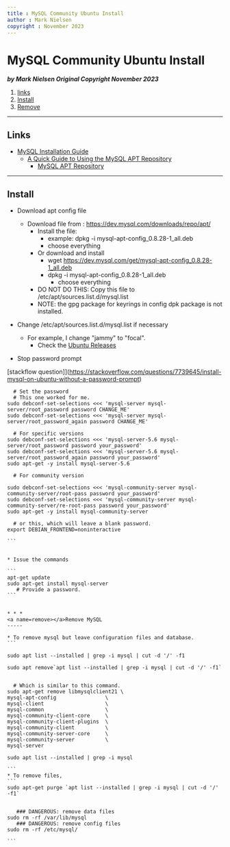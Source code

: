 ```yaml
---
title : MySQL Community Ubuntu Install
author : Mark Nielsen
copyright : November 2023
---
```



MySQL Community Ubuntu Install
==============================

_**by Mark Nielsen
Original Copyright November 2023**_

1. [links](#links)
2. [Install](#install)
3. [Remove](#remove)

* * *
<a name=Link></a>Links
-----

* [MySQL Installation Guide](https://dev.mysql.com/doc/mysql-installation-excerpt/8.0/en/)
    * [A Quick Guide to Using the MySQL APT Repository](https://dev.mysql.com/doc/mysql-apt-repo-quick-guide/en/)
        * [ MySQL APT Repository](https://dev.mysql.com/downloads/repo/apt/)



* * *
<a name=install></a>Install
-----

* Download apt config file
    * Download file from : https://dev.mysql.com/downloads/repo/apt/
        * Install the file:
            * example: dpkg -i mysql-apt-config_0.8.28-1_all.deb
	        * choose everything
        * Or download and install
            * wget https://dev.mysql.com/get/mysql-apt-config_0.8.28-1_all.deb
            * dpkg -i mysql-apt-config_0.8.28-1_all.deb
               * choose everything
        * DO NOT DO THIS: Copy this file to /etc/apt/sources.list.d/mysql.list
	    * NOTE: the gpg package for keyrings in config dpk package is not installed. 
* Change /etc/apt/sources.list.d/mysql.list if necessary
    * For example, I change "jammy" to "focal".
        * Check the [Ubuntu Releases](https://wiki.ubuntu.com/Releases)
	
* Stop password prompt

[stackflow question]](https://stackoverflow.com/questions/7739645/install-mysql-on-ubuntu-without-a-password-prompt)

````
  # Set the password
  # This one worked for me. 
sudo debconf-set-selections <<< 'mysql-server mysql-server/root_password password CHANGE_ME'
sudo debconf-set-selections <<< 'mysql-server mysql-server/root_password_again password CHANGE_ME'

  # For specific versions
sudo debconf-set-selections <<< 'mysql-server-5.6 mysql-server/root_password password your_password'
sudo debconf-set-selections <<< 'mysql-server-5.6 mysql-server/root_password_again password your_password'
sudo apt-get -y install mysql-server-5.6

  # For community version

sudo debconf-set-selections <<< 'mysql-community-server mysql-community-server/root-pass password your_password'
sudo debconf-set-selections <<< 'mysql-community-server mysql-community-server/re-root-pass password your_password'
sudo apt-get -y install mysql-community-server

  # or this, which will leave a blank password. 
export DEBIAN_FRONTEND=noninteractive

```


* Issue the commands

```
apt-get update
sudo apt-get install mysql-server
   # Provide a password. 
```


* * *
<a name=remove></a>Remove MySQL
-----

* To remove mysql but leave configuration files and database.
```

sudo apt list --installed | grep -i mysql | cut -d '/' -f1

sudo apt remove`apt list --installed | grep -i mysql | cut -d '/' -f1`


  # Which is similar to this command. 
sudo apt-get remove libmysqlclient21 \
mysql-apt-config                \
mysql-client                    \
mysql-common                    \
mysql-community-client-core     \
mysql-community-client-plugins  \  
mysql-community-client          \
mysql-community-server-core     \
mysql-community-server          \
mysql-server

sudo apt list --installed | grep -i mysql

```
* To remove files,
```
sudo apt-get purge `apt list --installed | grep -i mysql | cut -d '/' -f1`


   ### DANGEROUS: remove data files
sudo rm -rf /var/lib/mysql
   ### DANGEROUS: remove config files
sudo rm -rf /etc/mysql/

```

